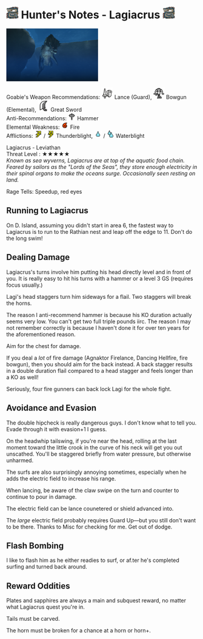 # <img src="icons/lagiacrus.png" width="32px"> Hunter's Notes - Lagiacrus <img src="icons/lagiacrus.png" width="32px">
<p float="left">
<img src="images/lagiacrus.png" width="48%">
<p float="left">  

Goabie's Weapon Recommendations: <img src="icons/MH3icon-Lance.png"> Lance (Guard), <img src="icons/MH3icon-Medium_Bowgun.png"> Bowgun (Elemental), <img src="icons/MH3icon-Great_Sword.png"> Great Sword  
Anti-Recommendations: <img src="icons/MH3icon-Hammer.png" width="20px"> Hammer  
Elemental Weakness: <img src="icons/-status-Fireblight.png" width="20px"> Fire  
Afflictions: <img src="icons/-status-Thunderblight.png" width="20px"> / <img src="icons/-status-Severe_Thunderblight.png" width="20px"> Thunderblight, <img src="icons/-status-Waterblight.png" width="20px"> / <img src="icons/-status-Severe_Waterblight.png" width="20px"> Waterblight

Lagiacrus - Leviathan  
Threat Level : ★★★★★  
*Known as sea wyverns, Lagiacrus are at top of the aquatic food chain.  Feared by sailors as the "Lords of the Seas", they store enough electricity in their spinal organs to make the oceans surge.  Occasionally seen resting on land.*

Rage Tells: Speedup, red eyes

## Running to Lagiacrus
On D. Island, assuming you didn't start in area 6, the fastest way to Lagiacrus is to run to the Rathian nest and leap off the edge to 11. Don't do the long swim!

## Dealing Damage
Lagiacrus's turns involve him putting his head directly level and in front of you. It is really easy to hit his turns with a hammer or a level 3 GS (requires focus usually.)

Lagi's head staggers turn him sideways for a flail. Two staggers will break the horns.

The reason I anti-recommend hammer is because his KO duration actually seems very low. You can't get two full triple pounds iirc. The reason I may not remember correctly is because I haven't done it for over ten years for the aforementioned reason.

Aim for the chest for damage.

If you deal a *lot* of fire damage (Agnaktor Firelance, Dancing Hellfire, fire bowgun), then you should aim for the back instead. A back stagger results in a double duration flail compared to a head stagger and feels longer than a KO as well!

Seriously, four fire gunners can back lock Lagi for the whole fight.

## Avoidance and Evasion
The double hipcheck is really dangerous guys. I don't know what to tell you. Evade through it with evasion+1 I guess.

On the headwhip tailswing, if you're near the head, rolling at the last moment toward the little crook in the curve of his neck will get you out unscathed. You'll be staggered briefly from water pressure, but otherwise unharmed.

The surfs are also surprisingly annoying sometimes, especially when he adds the electric field to increase his range.

When lancing, be aware of the claw swipe on the turn and counter to continue to pour in damage.

The electric field can be lance counetered or shield advanced into.

The *large* electric field probably requires Guard Up—but you still don't want to be there. Thanks to Misc for checking for me. Get out of dodge.

## Flash Bombing
I like to flash him as he either readies to surf, or af.ter he's completed surfing and turned back around.

## Reward Oddities
Plates and sapphires are always a main and subquest reward, no matter what Lagiacrus quest you're in.

Tails must be carved.

The horn must be broken for a chance at a horn or horn+.
